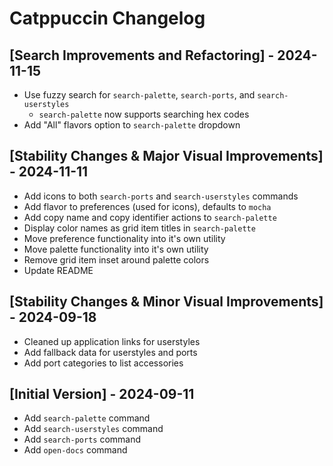 # Catppuccin Changelog

## [Search Improvements and Refactoring] - 2024-11-15

- Use fuzzy search for `search-palette`, `search-ports`, and `search-userstyles`
  - `search-palette` now supports searching hex codes
- Add "All" flavors option to `search-palette` dropdown

## [Stability Changes & Major Visual Improvements] - 2024-11-11

- Add icons to both `search-ports` and `search-userstyles` commands
- Add flavor to preferences (used for icons), defaults to `mocha`
- Add copy name and copy identifier actions to `search-palette`
- Display color names as grid item titles in `search-palette`
- Move preference functionality into it's own utility
- Move palette functionality into it's own utility
- Remove grid item inset around palette colors
- Update README

## [Stability Changes & Minor Visual Improvements] - 2024-09-18

- Cleaned up application links for userstyles
- Add fallback data for userstyles and ports
- Add port categories to list accessories

## [Initial Version] - 2024-09-11

- Add `search-palette` command
- Add `search-userstyles` command
- Add `search-ports` command
- Add `open-docs` command
